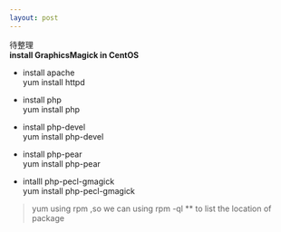 ```yaml
---
layout: post
---
```


待整理  
**install GraphicsMagick in CentOS**  

- install apache   
	yum install httpd 

- install php  
	yum install php

- install php-devel    
  	yum install php-devel

- install php-pear  
	yum install php-pear

- intalll php-pecl-gmagick  
	yum install php-pecl-gmagick


> yum using rpm ,so we can using rpm -ql ** to list the location of package